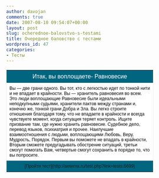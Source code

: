 ```yaml
---
author: davojan
comments: true
date: 2007-08-10 09:54:07+00:00
layout: post
slug: ocherednoe-balovstvo-s-testami
title: Очередное баловство с тестами
wordpress_id: 47
categories:
- Тесты
---
```


<table style="width: 400px; border: 1px solid #EEEEEE;" border="0" ><tr >
<td style="text-align: center; margin: 0px; padding: 8px; background-color: #006680; color: #FFFFFF; font: 16px Arial" >Итак, вы воплощаете- Равновесие
</td></tr><tr >
<td style="text-align: left; padding: 8px; background-color: #FFFFFF; color: #000000; font: 12px Arial" >Вы — две грани одного. Вы тот, кто с легкостью идет по тонкой нити и не впадает в крайности. Вы — хранитель равновесия во всем.  Это люди воплощающие Равновесие были идеальными неподкупными судьями, хранители пактов между странами и, конечно же, тонкой грани Добра и Зла. Вы легко строите отношения благодаря тому, что не впадаете в крайности и всегда чувствуете момент, когда ситуация теряет контроль. Ищите призвание там, где нужно хранить равновесие. Судебное дело, перевод языков, психиатрия и прочее.  Наилучшие взаимоотношения с людьми, воплощающими Любовь, Веру, Мудрость, Порядок. Первым вы поможете не впадать в крайности, Вторым сможете предугадывать обострение ситуаций, третьи смогут помогать Вам, четвертые смогут сохранить в порядке то, что вы попросите.
</td></tr><tr >
<td style="text-align: center; margin: 0px; padding: 8px; background-color: #006680; font: 12px Arial" >[Пройти тест](http://aeterna.ru/test.php?link=tests:6699)
</td></tr></table>
